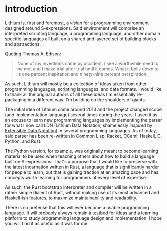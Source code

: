 # Introduction

Lithium is, first and foremost, a _vision_ for a programming environment designed around
S-expressions. Said environment will comprise an interpreted scripting language, a programming
language, and other domain specific languages all built on a shared and layered set of building
blocks and abstractions.

Quoting Thomas A. Edison:

> None of my inventions came by accident. I see a worthwhile need to be met and I make trial after
> trial until it comes. What it boils down to is one percent inspiration and ninety-nine percent
> perspiration.

As such, Lithium will mostly be a collection of ideas taken from other programming languages,
scripting languages, and data formats. I would like to thank all the original authors of all these
ideas I'm essentially re-packaging in a different way. I'm building on the shoulders of giants.

The initial idea of Lithium came around 2013 and the project changed scope (and implementation
language) several times during the years. I used it as an excuse to learn new programming languages
by implementing the parser for what I now call LDN (Lithium Data Notation, shamelessly _inspired_ by
[Extensible Data Notation](https://github.com/edn-format/edn)) in several programming languages. As
of today, said parser has been re-written in Common Lisp, Racket, OCaml, Haskell, C, Python, and
Rust.

The Python version, for example, was originally meant to become learning material to be used when
teaching others about how to build a language built on S-expressions. That's a purpose that I would
like to preserve with the latest incarnation written in Rust, a language that is significantly
harder for people to learn, but that is gaining traction at an amazing pace and has concepts worth
learning for programmers at every level of expertise.

As such, the Rust bootstrap interpreter and compiler will be written in a rather simple dialect of
Rust, without making use of its most advanced and Haskell-ish features, to maximize maintainability
and readability.

There is no pretense that this will ever become a usable programming language. It will probably
always remain a testbed for ideas and a learning platform to study programming language design and
implementation. I hope you will find it as useful as it was for me.
